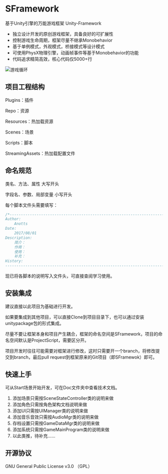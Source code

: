 # SFramework
基于Unity引擎的万能游戏框架 Unity-Framework

- 独立设计开发的原创游戏框架，具备良好的可扩展性
- 控制游戏生命周期，框架尽量不继承Monobehavior
- 基于单例模式，外观模式，桥接模式等设计模式
- 可使用PhysX物理引擎，动画帧事件等基于Monobehavior的功能
- 代码追求精简高效，核心代码仅5000+行

![游戏循环](https://img2018.cnblogs.com/blog/1334897/201905/1334897-20190512160845711-812392312.png)

## 项目工程结构

Plugins：插件

Repo：资源

Resources：热加载资源

Scenes：场景

Scripts：脚本

StreamingAssets：热加载配置文件

## 命名规范

类名、方法、属性	大写开头

字段名、参数、局部变量 小写开头

每个脚本文件头需要填写：
```c#
/*----------------------------------------------------------------------------
Author:
    Anotts
Date:
    2017/08/01
Description:
    简介：
    作用：
    使用：
    补充：
History:
----------------------------------------------------------------------------*/
```

现已将各脚本的说明写入文件头，可直接查阅学习使用。

## 安装集成

建议直接以此项目为基础进行开发。

如果要集成到其他项目，可以直接Clone到项目目录下，也可以通过安装unitypackage包的形式集成。

尽量不要让框架本身和项目产生耦合，框架的命名空间是SFramework，项目的命名空间默认是ProjectScript，需要区分开。

项目开发时往往可能需要对框架进行修改，这时只需要开一个branch，将修改提交到branch，最后pull request到框架原来的Git项目（即SFramewok）即可。

## 快速上手

可从Start场景开始开发，可在Doc文件夹中查看技术文档。

1. 添加场景只需按SceneStateController类的说明来做
2. 添加角色只需按角色架构文档说明来做
3. 添加UI只需按UIManager类的说明来做
4. 添加音乐音效只需按AudioMgr类的说明来做
5. 存档设置只需按GameDataMgr类的说明来做
6. 添加系统只需按GameMainProgram类的说明来做
7. 以此类推，待补充……

## 开源协议

GNU General Public License v3.0 （GPL） 

